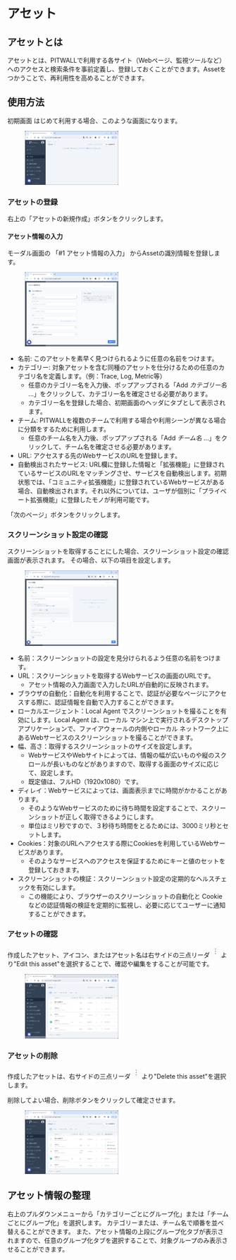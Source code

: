 # アセット

## アセットとは
アセットとは、PITWALLで利用する各サイト（Webページ、監視ツールなど）へのアクセスと検索条件を事前定義し、登録しておくことができます。Assetをつかうことで、再利用性を高めることができます。

## 使用方法

初期画面
はじめて利用する場合、このような画面になります。

<figure><img src="../../.gitbook/assets/AssetsPageInitial_jp.png" width="50%" alt="アセット初期ページ"></figure>

### アセットの登録
右上の「アセットの新規作成」ボタンをクリックします。

#### アセット情報の入力
モーダル画面の 「#1 アセット情報の入力」 からAssetの識別情報を登録します。<!--Photo--> 
<figure><img src="../../.gitbook/assets/RegisterAssets_jp.png" width="50%" alt="アセット情報入力"></figure>

- 名前: このアセットを素早く見つけられるように任意の名前をつけます。
- カテゴリー: 対象アセットを含む同種のアセットを仕分けるための任意のカテゴリ名を定義します。（例：Trace, Log, Metric等）
  - 任意のカテゴリー名を入力後、ポップアップされる「Add *カテゴリー名* ...」をクリックして、カテゴリー名を確定させる必要があります。
  - カテゴリー名を登録した場合、初期画面のヘッダにタブとして表示されます。
- チーム: PITWALLを複数のチームで利用する場合や利用シーンが異なる場合に分類をするために利用します。
  - 任意のチーム名を入力後、ポップアップされる「Add *チーム名* ...」をクリックして、チーム名を確定させる必要があります。
- URL: アクセスする先のWebサービスのURLを登録します。
- 自動検出されたサービス: URL欄に登録した情報と「拡張機能」に登録されているサービスのURLをマッチングさせ、サービスを自動検出します。初期状態では、「コミュニティ拡張機能」に登録されているWebサービスがある場合、自動検出されます。それ以外については、ユーザが個別に「プライベート拡張機能」に登録したモノが利用可能です。

「次のページ」ボタンをクリックします。

### スクリーンショット設定の確認
スクリーンショットを取得することにした場合、スクリーンショット設定の確認画面が表示されます。
その場合、以下の項目を設定します。
<figure><img src="../../.gitbook/assets/screenshot_settings_create_new_ja.png" width="50%"></figure>

- 名前：スクリーンショットの設定を見分けられるよう任意の名前をつけます。
- URL：スクリーンショットを取得するWebサービスの画面のURLです。
  - アセット情報の入力画面で入力したURLが自動的に反映されます。
- ブラウザの自動化：自動化を利用することで、認証が必要なページにアクセスする際に、認証情報を自動で入力することができます。
- ローカルエージェント：Local Agent でスクリーンショットを撮ることを有効にします。Local Agent は、ローカル マシン上で実行されるデスクトップ アプリケーションで、ファイアウォールの内側やローカル ネットワーク上にあるWebサービスのスクリーンショットを撮ることができます。
- 幅、高さ：取得するスクリーンショットのサイズを設定します。
  - WebサービスやWebサイトによっては、情報の幅が広いものや縦のスクロールが長いものなどがありますので、取得する画面のサイズに応じて、設定します。
  - 既定値は、フルHD（1920x1080）です。
- ディレイ：Webサービスによっては、画面表示までに時間がかかることがあります。
  - そのようなWebサービスのために待ち時間を設定することで、スクリーンショットが正しく取得できるようにします。
  - 単位はミリ秒ですので、３秒待ち時間をとるためには、3000ミリ秒とセットします。
- Cookies：対象のURLへアクセスする際にCookiesを利用しているWebサービスがあります。
  - そのようなサービスへのアクセスを保証するためにキーと値のセットを登録しておきます。
- スクリーンショットの検証：スクリーンショット設定の定期的なヘルスチェックを有効にします。
  - この機能により、ブラウザーのスクリーンショットの自動化と Cookie などの認証情報の検証を定期的に監視し、必要に応じてユーザーに通知することができます。

### アセットの確認
作成したアセット、アイコン、またはアセット名は右サイドの三点リーダ![](../../.gitbook/assets/three_points_reader_icon.png)より"Edit this asset"を選択することで、確認や編集をすることが可能です。
<!--Photo--> 
<figure><img src="../../.gitbook/assets/RegisterAssetsList_jp.png" width="50%" alt="登録確認"></figure>

### アセットの削除

作成したアセットは、右サイドの三点リーダ![](../../.gitbook/assets/three_points_reader_icon.png)より"Delete this asset"を選択します。

削除してよい場合、削除ボタンをクリックして確定させます。
<!--Photo--> 
<figure><img src="../../.gitbook/assets/RegisterAssetsDelete_jp.png" width="50%" alt="登録削除"></figure>

## アセット情報の整理
右上のプルダウンメニューから「カテゴリーごとにグループ化」または「チームごとにグループ化」を選択します。
カテゴリーまたは、チーム名で順番を並べ替えることができます。
また、アセット情報の上段にグループ化タブが表示されますので、任意のグループ化タブを選択することで、対象グループのみ表示させることができます。